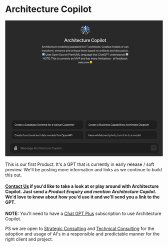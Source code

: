 # Architecture Copilot

![Architecture Copilot](./Architecture%20Copilot%20-%20MVP.png)

This is our first Product. It's a GPT that is currently in early release / soft preview. We'll be posting more information and links as we continue to build this out.

#### [Contact Us](contact.md) if you'd like to take a look at or play around with Architecture Copilot. Just send a *Product Enquiry and mention Architecture Copilot*. We'd love to know about how you'd use it and we'll send you a link to the GPT.

**NOTE:** You'll need to have a [Chat GPT Plus](https://openai.com/blog/chatgpt-plus) subscription to use Architecture Copilot.

PS we are open to [Strategic Consulting](strategic.md) and [Technical Consulting](technology.md) for the adoption and usage of AI's in a responsible and predictable manner for the right client and project.